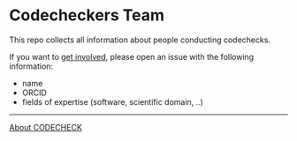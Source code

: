 # Codecheckers Team

This repo collects all information about people conducting codechecks.

If you want to [get involved](https://codecheck.org.uk/get-involved), please open an issue with the following information:

- name
- ORCID
- fields of expertise (software, scientific domain, ..)

------

[About CODECHECK](https://codecheck.org.uk/)
